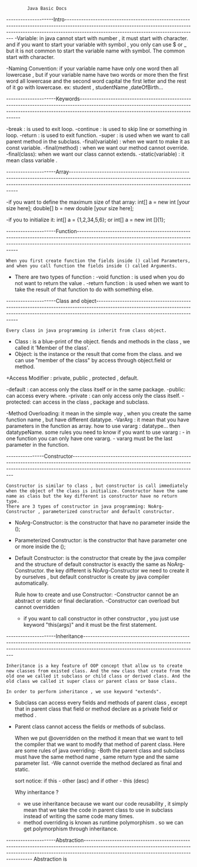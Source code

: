 			Java Basic Docs

--------------------Intro--------------------------------------------------------------------------------------------------------------------------------------------------------------------------------------------------------------------
-Variable: in java cannot start with number , it must start with character. and if you want to start your variable with symbol , you only can use  $ or _
but it is not common to start the variable name with symbol. The common start with character.

-Naming Convention: if your variable name have only one word then all lowercase , but if your variable name have two words or more then the first word all lowercase and the second word capital the first letter and the rest of it go with lowercase. ex: student , studentName ,dateOfBirth...

---------------------Keywords-----------------------------------------------------------------------------------------------------------------------------------------------------------------------------------------------------------------

-break  : is used to exit loop.
-continue : is used to skip line or something in loop.
-return : is used to exit function.
-super : is used when we want to call parent method in the subclass.
-final(variable) : when we want to make it as const variable.
-final(method) : when we want our method cannot override.
-final(class): when we want our class cannot extends.
-static(variable) : it mean class variable .

---------------------Array--------------------------------------------------------------------------------------------------------------------------------------------------------------------------------------------------------------------

-if you want to define the maximum size of that array:
	int[] a = new int [your size here];
	double[] b = new double [your size here];

-if you to initialize it:
	int[] a = {1,2,34,5,6}; or
	int[] a = new int []{1};

---------------------Function-----------------------------------------------------------------------------------------------------------------------------------------------------------------------------------------------------------------

	When you first create function the fields inside () called Parameters, and when you call function the fields inside () called Arguments.

+ There are two types of function :
-void function : is used when you do not want to return the value .
-return function : is used when we want to take the result of that function to do with something else.

---------------------Class and object---------------------------------------------------------------------------------------------------------------------------------------------------------------------------------------------------------

	Every class in java programming is inherit from class object.
- Class : is a blue-print of the object. fiends and methods in the class , we called it 'Member of the class'.
- Object: is the instance or the result that come from the class. and we can use "member of the class" by access through object.field or method.

+Access Modifier : private, public , protected , default.

-default : can access only the class itself or in the same package.
-public: can access every where.
-private : can only access only the class itself.
-protected: can access in the class , package and subclass.

-Method Overloading: it mean in the simple way , when you create the same function name , but have different datatype.
-VarArg : it mean that you have parameters in the function as array.
	how to use vararg : datatype... then datatypeName.
	some rules you need to know if you want to use vararg :
	    - in one function you can only have one vararg.
	    - vararg must be the last parameter in the function.

----------------Constructor-----------------------------------------------------------------------------------------------------------------------------------------------------------------------------------------------------------------
	
	Constructor is similar to class , but constructor is call immediately when the object of the class is initialize. Constructor have the same name as class but the key different is constructor have no return type.
	There are 3 types of constructor in java programming: NoArg-Constructor , parameterized constructor and default constructor.

- NoArg-Constructor: is the constructor that have no parameter inside the ();
- Parameterized Constructor: is the constructor that have parameter one or more inside the ();
- Default Constructor: is the constructor that create by the java compiler and the structure of default constructor is exactly the same as NoArg-Constructor. the key different is NoArg-Constructor we need to create it by ourselves , but default constructor is create by java compiler automatically.


	Rule how to create and use Constructor:
	-Constructor cannot be an abstract or static or final declaration.
	-Constructor can overload but cannot overridden
	- if you want to call constructor in other constructor , you just use keyword  "this(args)" and it must be the first statement.

---------------------Inheritance------------------------------------------------------------------------------------------------------------------------------------------------------------------------------------------------------------

	Inheritance is a key feature of OOP concept that allow us to create new classes from existed class. And the new class that create from the old one we called it subclass or child class or derived class. And the old class we called it super class or parent class or base class.
	
	In order to perform inheritance , we use keyword "extends".

- Subclass can access every fields and methods of parent class , except that in parent class that field or method declare as a private field or method .
- Parent class cannot access the fields or methods of subclass.

	When we put @overridden on the method it mean that we want to tell the compiler that we want to modify that method of parent class.
	Here are some rules of java overriding:
	-Both the parent class and subclass must have the same method name , same return type and the same parameter list.
	-We cannot override the method declared as final and static.

	sort notice: if this - other (asc) and if other - this (desc)

	
	Why inheritance ?
	- we use inheritance because we want our code reusability , it simply mean that we take the code in parent class to use in subclass instead of writing the same code many times.
	- method overriding is known as runtime polymorphism . so we can get polymorphism through inheritance.

---------------------Abstraction--------------------------------------------------------------------------------------------------------------------------------------------------------------------------------------------------------------------
	Abstraction is 


 






































